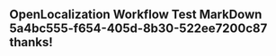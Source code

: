 <properties
ms.topic="hero-topic"
ms.test1="hero-topic"
ms.test2="test"/>

## OpenLocalization Workflow Test MarkDown 5a4bc555-f654-405d-8b30-522ee7200c87 thanks!
